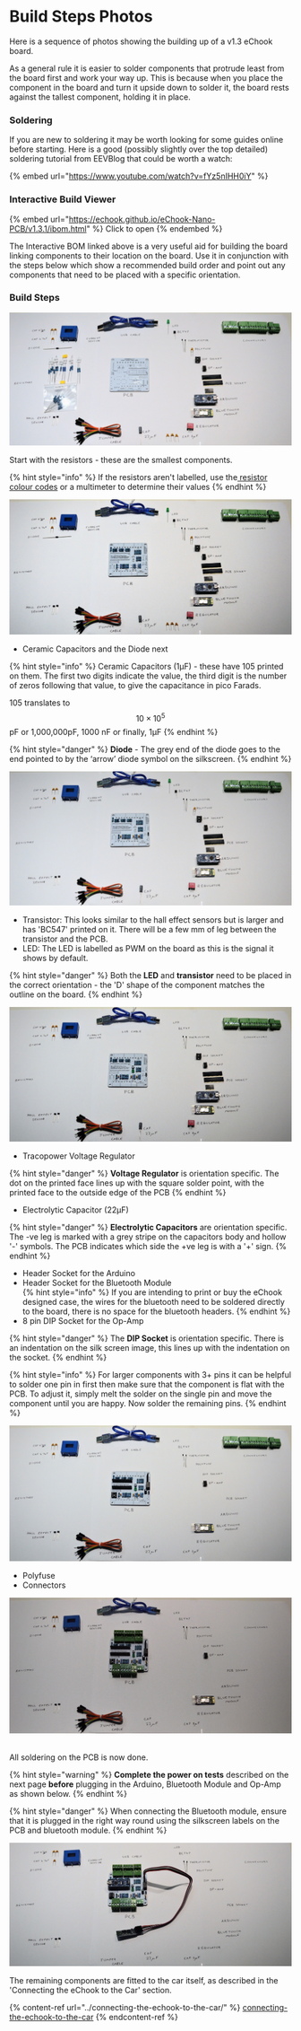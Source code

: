 # Build Steps Photos

Here is a sequence of photos showing the building up of a v1.3 eChook board.&#x20;

As a general rule it is easier to solder components that protrude least from the board first and work your way up. This is because when you place the component in the board and turn it upside down to solder it, the board rests against the tallest component, holding it in place.

### Soldering

If you are new to soldering it may be worth looking for some guides online before starting. Here is a good (possibly slightly over the top detailed) soldering tutorial from EEVBlog that could be worth a watch:&#x20;

{% embed url="https://www.youtube.com/watch?v=fYz5nIHH0iY" %}

### Interactive Build Viewer

{% embed url="https://echook.github.io/eChook-Nano-PCB/v1.3.1/ibom.html" %}
Click to open&#x20;
{% endembed %}

The Interactive BOM linked above is a very useful aid for building the board linking components to their location on the board. Use it in conjunction with the steps below which show a recommended build order and point out any components that need to be placed with a specific orientation.

### Build Steps

![PCB and all components laid out](<../.gitbook/assets/image (2).png>)

Start with the resistors - these are the smallest components.

{% hint style="info" %}
If the resistors aren't labelled, use the[ resistor colour codes](http://www.instructables.com/id/How-to-read-color-codes-from-resistors-1/) or a multimeter to determine their values
{% endhint %}



![All resistors soldered in place](<../.gitbook/assets/image (11).png>)

* Ceramic Capacitors and the Diode next

{% hint style="info" %}
Ceramic Capacitors (1μF) - these have 105 printed on them. The first two digits indicate the value, the third digit is the number of zeros following that value, to give the capacitance in pico Farads.

105 translates to $$10 \times10^5$$ pF or 1,000,000pF, 1000 nF or finally, 1μF
{% endhint %}

{% hint style="danger" %}
**Diode** - The grey end of the diode goes to the end pointed to by the ‘arrow’ diode symbol on the silkscreen.
{% endhint %}

![Diode and 1µF capacitors in place ](<../.gitbook/assets/image (9).png>)

* Transistor: This looks similar to the hall effect sensors but is larger and has 'BC547' printed on it.  There will be a few mm of leg between the transistor and the PCB. &#x20;
* LED: The LED is labelled as PWM on the board as this is the signal it shows by default.

{% hint style="danger" %}
Both the **LED** and **transistor** need to be placed in the correct orientation - the 'D' shape of the component matches the outline on the board.
{% endhint %}

![Transistor and LED added](<../.gitbook/assets/image (4).png>)

* Tracopower Voltage Regulator

{% hint style="danger" %}
**Voltage Regulator** is orientation specific.  The dot on the printed face lines up with the square solder point, with the printed face to the outside edge of the PCB
{% endhint %}

* Electrolytic Capacitor (22μF)

{% hint style="danger" %}
**Electrolytic Capacitors** are orientation specific. The -ve leg is marked with a grey stripe on the capacitors body and hollow '-' symbols. The PCB indicates which side the +ve leg is with a '+' sign.
{% endhint %}

* Header Socket for the Arduino&#x20;
* Header Socket for the Bluetooth Module  
 {% hint style="info" %}
If you are intending to print or buy the eChook designed case, the wires for the bluetooth need to be soldered directly to the board, there is no space for the bluetooth headers.
{% endhint %}
* 8 pin DIP Socket for the Op-Amp

{% hint style="danger" %}
The **DIP Socket** is orientation specific.  There is an indentation on the silk screen image, this lines up with the indentation on the socket.
{% endhint %}

{% hint style="info" %}
For larger components with 3+ pins it can be helpful to solder one pin in first then make sure that the component is flat with the PCB. To adjust it, simply melt the solder on the single pin and move the component until you are happy. Now solder the remaining pins.
{% endhint %}

![DCDC regulator, 22uF Capacitor, Header and DIP Socket added.](<../.gitbook/assets/image (1).png>)

* Polyfuse
* Connectors

![Polyfuse and Connectors added.](<../.gitbook/assets/image (6).png>)

\
All soldering on the PCB is now done.&#x20;

{% hint style="warning" %}
**Complete the power on tests** described on the next page **before** plugging in the Arduino, Bluetooth Module and Op-Amp as shown below.
{% endhint %}

{% hint style="danger" %}
When connecting the Bluetooth module, ensure that it is plugged in the right way round using the silkscreen labels on the PCB and bluetooth module.
{% endhint %}

![](../.gitbook/assets/image.png)

The remaining components are fitted to the car itself, as described in the 'Connecting the eChook to the Car' section.

{% content-ref url="../connecting-the-echook-to-the-car/" %}
[connecting-the-echook-to-the-car](../connecting-the-echook-to-the-car/)
{% endcontent-ref %}

